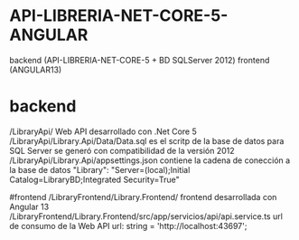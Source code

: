 # API-LIBRERIA-NET-CORE-5-ANGULAR
backend (API-LIBRERIA-NET-CORE-5 + BD SQLServer 2012)  frontend (ANGULAR13)
# backend
/LibraryApi/ Web API desarrollado con .Net Core 5 
/LibraryApi/Library.Api/Data/Data.sql  es el scritp de la base de datos para SQL Server se generó con compatibilidad de la versión 2012
/LibraryApi/Library.Api/appsettings.json contiene la cadena de conección a la base de datos "Library": "Server=(local);Initial Catalog=LibraryBD;Integrated Security=True"

#frontend
/LibraryFrontend/Library.Frontend/ frontend desarrollada con Angular 13 
/LibraryFrontend/Library.Frontend/src/app/servicios/api/api.service.ts url de consumo de la Web API url: string = 'http://localhost:43697';

